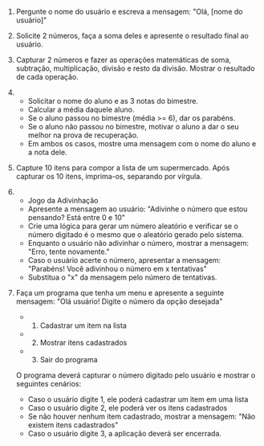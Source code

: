 01) Pergunte o nome do usuário e escreva a mensagem: 
"Olá, [nome do usuário]"

02) Solicite 2 números, faça a soma deles e apresente o resultado final ao usuário.

03) Capturar 2 números e fazer as operações matemáticas de soma, subtração, multiplicação, divisão e resto da divisão. Mostrar o resultado de cada operação.

04) - Solicitar o nome do aluno e as 3 notas do bimestre. 
    - Calcular a média daquele aluno.
    - Se o aluno passou no bimestre (média >= 6), dar os parabéns.
    - Se o aluno não passou no bimestre, motivar o aluno a dar o seu melhor na prova de recuperação.
    - Em ambos os casos, mostre uma mensagem com o nome do aluno e a nota dele.

05) Capture 10 itens para compor a lista de um supermercado. Após capturar os 10 itens, imprima-os, separando por vírgula.

06) - Jogo da Adivinhação
    - Apresente a mensagem ao usuário: "Adivinhe o número que estou pensando? Está entre 0 e 10"
    - Crie uma lógica para gerar um número aleatório e verificar se o número digitado é o mesmo que o aleatório gerado pelo sistema.
    - Enquanto o usuário não adivinhar o número, mostrar a mensagem: "Erro, tente novamente."
    - Caso o usuário acerte o número, apresentar a mensagem: "Parabéns! Você adivinhou o número em x tentativas"
    - Substitua o "x" da mensagem pelo número de tentativas.

7) Faça um programa que tenha um menu e apresente a seguinte mensagem: "Olá usuário! Digite o número da opção desejada"
    -  1. Cadastrar um item na lista
    -  2. Mostrar itens cadastrados
    -  3. Sair do programa
    
   O programa deverá capturar o número digitado pelo usuário e mostrar o seguintes cenários:
    - Caso o usuário digite 1, ele poderá cadastrar um item em uma lista
    - Caso o usuário digite 2, ele poderá ver os itens cadastrados
    - Se não houver nenhum item cadastrado, mostrar a mensagem: "Não existem itens cadastrados"
    - Caso o usuário digite 3, a aplicação deverá ser encerrada.
